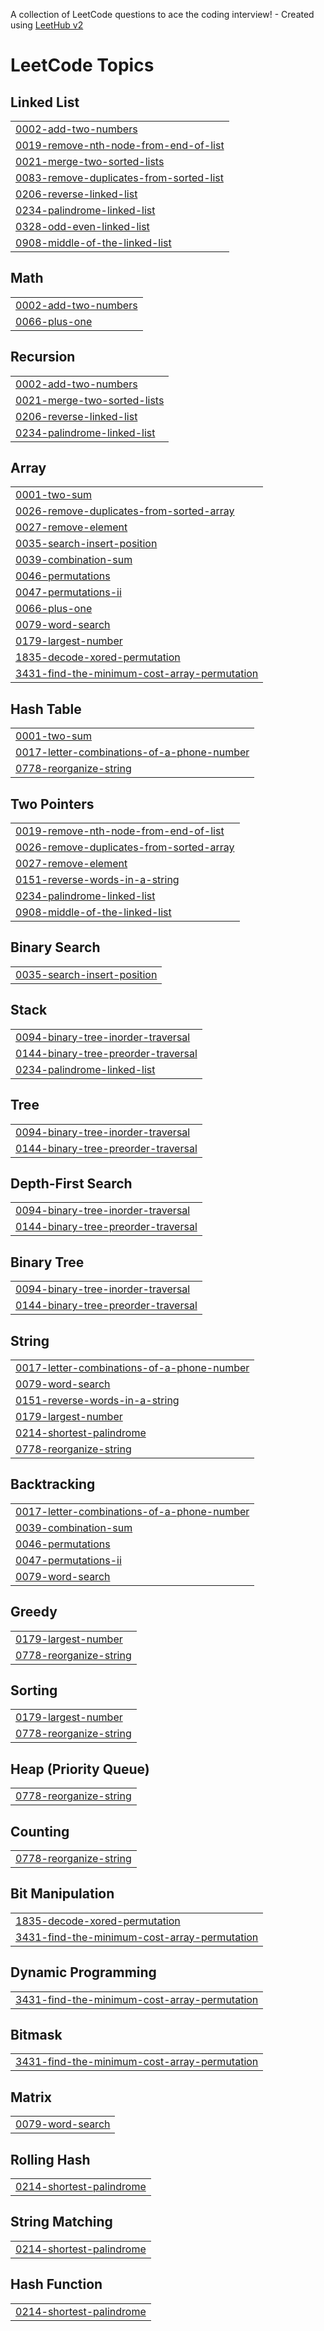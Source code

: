 A collection of LeetCode questions to ace the coding interview! - Created using [LeetHub v2](https://github.com/arunbhardwaj/LeetHub-2.0)
<!---LeetCode Topics Start-->
# LeetCode Topics
## Linked List
|  |
| ------- |
| [0002-add-two-numbers](https://github.com/Sahana2803/Leetcode/tree/master/0002-add-two-numbers) |
| [0019-remove-nth-node-from-end-of-list](https://github.com/Sahana2803/Leetcode/tree/master/0019-remove-nth-node-from-end-of-list) |
| [0021-merge-two-sorted-lists](https://github.com/Sahana2803/Leetcode/tree/master/0021-merge-two-sorted-lists) |
| [0083-remove-duplicates-from-sorted-list](https://github.com/Sahana2803/Leetcode/tree/master/0083-remove-duplicates-from-sorted-list) |
| [0206-reverse-linked-list](https://github.com/Sahana2803/Leetcode/tree/master/0206-reverse-linked-list) |
| [0234-palindrome-linked-list](https://github.com/Sahana2803/Leetcode/tree/master/0234-palindrome-linked-list) |
| [0328-odd-even-linked-list](https://github.com/Sahana2803/Leetcode/tree/master/0328-odd-even-linked-list) |
| [0908-middle-of-the-linked-list](https://github.com/Sahana2803/Leetcode/tree/master/0908-middle-of-the-linked-list) |
## Math
|  |
| ------- |
| [0002-add-two-numbers](https://github.com/Sahana2803/Leetcode/tree/master/0002-add-two-numbers) |
| [0066-plus-one](https://github.com/Sahana2803/Leetcode/tree/master/0066-plus-one) |
## Recursion
|  |
| ------- |
| [0002-add-two-numbers](https://github.com/Sahana2803/Leetcode/tree/master/0002-add-two-numbers) |
| [0021-merge-two-sorted-lists](https://github.com/Sahana2803/Leetcode/tree/master/0021-merge-two-sorted-lists) |
| [0206-reverse-linked-list](https://github.com/Sahana2803/Leetcode/tree/master/0206-reverse-linked-list) |
| [0234-palindrome-linked-list](https://github.com/Sahana2803/Leetcode/tree/master/0234-palindrome-linked-list) |
## Array
|  |
| ------- |
| [0001-two-sum](https://github.com/Sahana2803/Leetcode/tree/master/0001-two-sum) |
| [0026-remove-duplicates-from-sorted-array](https://github.com/Sahana2803/Leetcode/tree/master/0026-remove-duplicates-from-sorted-array) |
| [0027-remove-element](https://github.com/Sahana2803/Leetcode/tree/master/0027-remove-element) |
| [0035-search-insert-position](https://github.com/Sahana2803/Leetcode/tree/master/0035-search-insert-position) |
| [0039-combination-sum](https://github.com/Sahana2803/Leetcode/tree/master/0039-combination-sum) |
| [0046-permutations](https://github.com/Sahana2803/Leetcode/tree/master/0046-permutations) |
| [0047-permutations-ii](https://github.com/Sahana2803/Leetcode/tree/master/0047-permutations-ii) |
| [0066-plus-one](https://github.com/Sahana2803/Leetcode/tree/master/0066-plus-one) |
| [0079-word-search](https://github.com/Sahana2803/Leetcode/tree/master/0079-word-search) |
| [0179-largest-number](https://github.com/Sahana2803/Leetcode/tree/master/0179-largest-number) |
| [1835-decode-xored-permutation](https://github.com/Sahana2803/Leetcode/tree/master/1835-decode-xored-permutation) |
| [3431-find-the-minimum-cost-array-permutation](https://github.com/Sahana2803/Leetcode/tree/master/3431-find-the-minimum-cost-array-permutation) |
## Hash Table
|  |
| ------- |
| [0001-two-sum](https://github.com/Sahana2803/Leetcode/tree/master/0001-two-sum) |
| [0017-letter-combinations-of-a-phone-number](https://github.com/Sahana2803/Leetcode/tree/master/0017-letter-combinations-of-a-phone-number) |
| [0778-reorganize-string](https://github.com/Sahana2803/Leetcode/tree/master/0778-reorganize-string) |
## Two Pointers
|  |
| ------- |
| [0019-remove-nth-node-from-end-of-list](https://github.com/Sahana2803/Leetcode/tree/master/0019-remove-nth-node-from-end-of-list) |
| [0026-remove-duplicates-from-sorted-array](https://github.com/Sahana2803/Leetcode/tree/master/0026-remove-duplicates-from-sorted-array) |
| [0027-remove-element](https://github.com/Sahana2803/Leetcode/tree/master/0027-remove-element) |
| [0151-reverse-words-in-a-string](https://github.com/Sahana2803/Leetcode/tree/master/0151-reverse-words-in-a-string) |
| [0234-palindrome-linked-list](https://github.com/Sahana2803/Leetcode/tree/master/0234-palindrome-linked-list) |
| [0908-middle-of-the-linked-list](https://github.com/Sahana2803/Leetcode/tree/master/0908-middle-of-the-linked-list) |
## Binary Search
|  |
| ------- |
| [0035-search-insert-position](https://github.com/Sahana2803/Leetcode/tree/master/0035-search-insert-position) |
## Stack
|  |
| ------- |
| [0094-binary-tree-inorder-traversal](https://github.com/Sahana2803/Leetcode/tree/master/0094-binary-tree-inorder-traversal) |
| [0144-binary-tree-preorder-traversal](https://github.com/Sahana2803/Leetcode/tree/master/0144-binary-tree-preorder-traversal) |
| [0234-palindrome-linked-list](https://github.com/Sahana2803/Leetcode/tree/master/0234-palindrome-linked-list) |
## Tree
|  |
| ------- |
| [0094-binary-tree-inorder-traversal](https://github.com/Sahana2803/Leetcode/tree/master/0094-binary-tree-inorder-traversal) |
| [0144-binary-tree-preorder-traversal](https://github.com/Sahana2803/Leetcode/tree/master/0144-binary-tree-preorder-traversal) |
## Depth-First Search
|  |
| ------- |
| [0094-binary-tree-inorder-traversal](https://github.com/Sahana2803/Leetcode/tree/master/0094-binary-tree-inorder-traversal) |
| [0144-binary-tree-preorder-traversal](https://github.com/Sahana2803/Leetcode/tree/master/0144-binary-tree-preorder-traversal) |
## Binary Tree
|  |
| ------- |
| [0094-binary-tree-inorder-traversal](https://github.com/Sahana2803/Leetcode/tree/master/0094-binary-tree-inorder-traversal) |
| [0144-binary-tree-preorder-traversal](https://github.com/Sahana2803/Leetcode/tree/master/0144-binary-tree-preorder-traversal) |
## String
|  |
| ------- |
| [0017-letter-combinations-of-a-phone-number](https://github.com/Sahana2803/Leetcode/tree/master/0017-letter-combinations-of-a-phone-number) |
| [0079-word-search](https://github.com/Sahana2803/Leetcode/tree/master/0079-word-search) |
| [0151-reverse-words-in-a-string](https://github.com/Sahana2803/Leetcode/tree/master/0151-reverse-words-in-a-string) |
| [0179-largest-number](https://github.com/Sahana2803/Leetcode/tree/master/0179-largest-number) |
| [0214-shortest-palindrome](https://github.com/Sahana2803/Leetcode/tree/master/0214-shortest-palindrome) |
| [0778-reorganize-string](https://github.com/Sahana2803/Leetcode/tree/master/0778-reorganize-string) |
## Backtracking
|  |
| ------- |
| [0017-letter-combinations-of-a-phone-number](https://github.com/Sahana2803/Leetcode/tree/master/0017-letter-combinations-of-a-phone-number) |
| [0039-combination-sum](https://github.com/Sahana2803/Leetcode/tree/master/0039-combination-sum) |
| [0046-permutations](https://github.com/Sahana2803/Leetcode/tree/master/0046-permutations) |
| [0047-permutations-ii](https://github.com/Sahana2803/Leetcode/tree/master/0047-permutations-ii) |
| [0079-word-search](https://github.com/Sahana2803/Leetcode/tree/master/0079-word-search) |
## Greedy
|  |
| ------- |
| [0179-largest-number](https://github.com/Sahana2803/Leetcode/tree/master/0179-largest-number) |
| [0778-reorganize-string](https://github.com/Sahana2803/Leetcode/tree/master/0778-reorganize-string) |
## Sorting
|  |
| ------- |
| [0179-largest-number](https://github.com/Sahana2803/Leetcode/tree/master/0179-largest-number) |
| [0778-reorganize-string](https://github.com/Sahana2803/Leetcode/tree/master/0778-reorganize-string) |
## Heap (Priority Queue)
|  |
| ------- |
| [0778-reorganize-string](https://github.com/Sahana2803/Leetcode/tree/master/0778-reorganize-string) |
## Counting
|  |
| ------- |
| [0778-reorganize-string](https://github.com/Sahana2803/Leetcode/tree/master/0778-reorganize-string) |
## Bit Manipulation
|  |
| ------- |
| [1835-decode-xored-permutation](https://github.com/Sahana2803/Leetcode/tree/master/1835-decode-xored-permutation) |
| [3431-find-the-minimum-cost-array-permutation](https://github.com/Sahana2803/Leetcode/tree/master/3431-find-the-minimum-cost-array-permutation) |
## Dynamic Programming
|  |
| ------- |
| [3431-find-the-minimum-cost-array-permutation](https://github.com/Sahana2803/Leetcode/tree/master/3431-find-the-minimum-cost-array-permutation) |
## Bitmask
|  |
| ------- |
| [3431-find-the-minimum-cost-array-permutation](https://github.com/Sahana2803/Leetcode/tree/master/3431-find-the-minimum-cost-array-permutation) |
## Matrix
|  |
| ------- |
| [0079-word-search](https://github.com/Sahana2803/Leetcode/tree/master/0079-word-search) |
## Rolling Hash
|  |
| ------- |
| [0214-shortest-palindrome](https://github.com/Sahana2803/Leetcode/tree/master/0214-shortest-palindrome) |
## String Matching
|  |
| ------- |
| [0214-shortest-palindrome](https://github.com/Sahana2803/Leetcode/tree/master/0214-shortest-palindrome) |
## Hash Function
|  |
| ------- |
| [0214-shortest-palindrome](https://github.com/Sahana2803/Leetcode/tree/master/0214-shortest-palindrome) |
<!---LeetCode Topics End-->